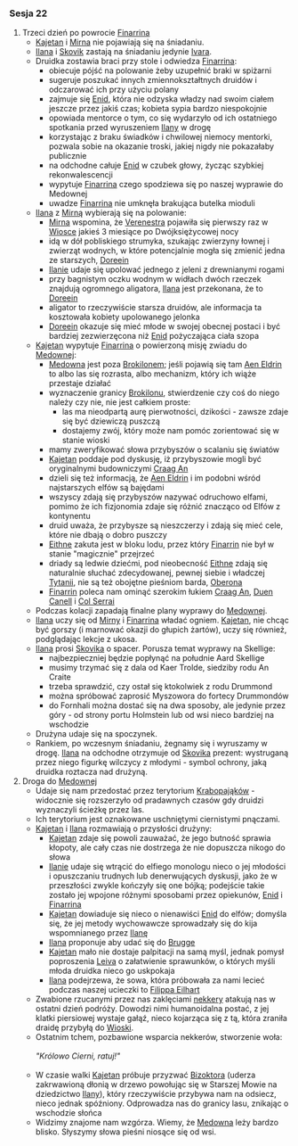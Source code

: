 ### Sesja 22
1. Trzeci dzień po powrocie [Finarrina](#p_druid_finarrin)
    * [Kajetan](#g_kajetan) i [Mirna](#p_mirna) nie pojawiają się na śniadaniu.
    * [Ilana](#g_ilana) i [Skovik](#p_skovik) zastają na śniadaniu jedynie [Ivara](#p_ivar).
    * Druidka zostawia braci przy stole i odwiedza [Finarrina](#p_druid_finarrin):
        * obiecuje pójść na polowanie żeby uzupełnić braki w spiżarni
        * sugeruje poszukać innych zmiennokształtnych druidów i odczarować ich przy użyciu polany
        * zajmuje się [Enid](#p_enid), która nie odzyska władzy nad swoim ciałem jeszcze przez jakiś czas; kobieta sypia bardzo niespokojnie 
        * opowiada mentorce o tym, co się wydarzyło od ich ostatniego spotkania przed wyruszeniem [Ilany](#g_ilana) w drogę
        * korzystając z braku świadków i chwilowej niemocy mentorki, pozwala sobie na okazanie troski, jakiej nigdy nie pokazałaby publicznie
        * na odchodne całuje [Enid](#p_enid) w czubek głowy, życząc szybkiej rekonwalescencji
        * wypytuje [Finarrina](#p_druid_finarrin) czego spodziewa się po naszej wyprawie do Medownej
        * uwadze [Finarrina](#p_druid_finarrin) nie umknęła brakująca butelka mioduli
    * [Ilana](#g_ilana) z [Mirną](#p_mirna) wybierają się na polowanie:
        * [Mirna](#p_mirna) wspomina, że [Verenestra](#p_verenestra) pojawiła się pierwszy raz w [Wiosce](#l_wioska) jakieś 3 miesiące po Dwójksiężycowej nocy
        * idą w dół pobliskiego strumyka, szukając zwierzyny łownej i zwierząt wodnych, w które potencjalnie mogła się zmienić jedna ze starszych, [Doreein](#p_doreein)
        * [Ilanie](#g_ilana) udaje się upolować jednego z jeleni z drewnianymi rogami
        * przy bagnistym oczku wodnym w widłach dwóch rzeczek znajdują ogromnego aligatora, [Ilana](#g_ilana) jest przekonana, że to [Doreein](#p_doreein)
        * aligator to rzeczywiście starsza druidów, ale informacja ta kosztowała kobiety upolowanego jelonka 
        * [Doreein](#p_doreein) okazuje się mieć młode w swojej obecnej postaci i być bardziej zezwierzęcona niż [Enid](#p_enid) pożyczająca ciała szopa
    * [Kajetan](#g_kajetan) wypytuje [Finarrina](#p_druid_finarrin) o powierzoną misję zwiadu do [Medownej](#l_medowna):
        * [Medowna](#l_medowna) jest poza [Brokilonem](#l_brokilon); jeśli pojawią się tam [Aen Eldrin](#r_aen_eldrin) to albo las się rozrasta, albo mechanizm, który ich wiąże przestaje działać
        * wyznaczenie granicy [Brokilonu](#l_brokilon), stwierdzenie czy coś do niego należy czy nie, nie jest całkiem proste:
            * las ma nieodpartą aurę pierwotności, dzikości - zawsze zdaje się być dziewiczą puszczą
            * dostajemy zwój, który może nam pomóc zorientować się w stanie wioski
        * mamy zweryfikować słowa przybyszów o scalaniu się światów
        * [Kajetan](#g_kajetan) poddaje pod dyskusję, iż przybyszowie mogli być oryginalnymi budowniczymi [Craag An](#l_craag_an)
        * dzieli się też informacją, że [Aen Eldrin](#r_aen_eldrin) i im podobni wśród najstarszych elfów są bajędami
        * wszyscy zdają się przybyszów nazywać odruchowo elfami, pomimo że ich fizjonomia zdaje się różnić znacząco od Elfów z kontynentu
        * druid uważa, że przybysze są nieszczerzy i zdają się mieć cele, które nie dbają o dobro puszczy
        * [Eithne](#p_eithne) zakuta jest w bloku lodu, przez który [Finarrin](#p_druid_finarrin) nie był w stanie "magicznie" przejrzeć
        * driady są ledwie dziećmi, pod nieobecność [Eithne](#p_eithne) zdają się naturalnie słuchać zdecydowanej, pewnej siebie i władczej [Tytanii](#p_tytania), nie są też obojętne pieśniom barda, [Oberona](#p_oberon)
        * [Finarrin](#p_druid_finarrin) poleca nam ominąć szerokim łukiem [Craag An](#l_craag_an), [Duen Canell](#l_duen_canell) i [Col Serrai](#l_col_serrai)
    * Podczas kolacji zapadają finalne plany wyprawy do [Medownej](#l_medowna).
    * [Ilana](#g_ilana) uczy się od [Mirny](#p_mirna) i [Finarrina](#) władać ogniem. [Kajetan](#g_kajetan), nie chcąc być gorszy (i marnować okazji do głupich żartów), uczy się również, podglądając lekcje z ukosa.
    * [Ilana](#g_ilana) prosi [Skovika](#p_skovik) o spacer. Porusza temat wyprawy na Skellige:
        * najbezpieczniej będzie popłynąć na południe Aard Skellige
        * musimy trzymać się z dala od Kaer Trolde, siedziby rodu An Craite
        * trzeba sprawdzić, czy ostał się ktokolwiek z rodu Drummond
        * można spróbować zaprosić Myszowora do fortecy Drummondów
        * do Fornhali można dostać się na dwa sposoby, ale jedynie przez góry - od strony portu Holmstein lub od wsi nieco bardziej na wschodzie
    * Drużyna udaje się na spoczynek.
    * Rankiem, po wczesnym śniadaniu, żegnamy się i wyruszamy w drogę. [Ilana](#g_ilana) na odchodne otrzymuje od [Skovika](#p_skovik) prezent: wystruganą przez niego figurkę wilczycy z młodymi - symbol ochrony, jaką druidka roztacza nad drużyną.
2. Droga do [Medownej](#l_medowna)
    * Udaje się nam przedostać przez terytorium [Krabopająków](#b_krabopajak) - widocznie się rozszerzyło od pradawnych czasów gdy druidzi wyznaczyli ścieżkę przez las.
    * Ich terytorium jest oznakowane uschniętymi ciernistymi pnączami.
    * [Kajetan](#g_kajetan) i [Ilana](#g_ilana) rozmawiają o przysłości drużyny:
        * [Kajetan](#g_kajetan) zdaje się powoli zauważać, że jego butność sprawia kłopoty, ale cały czas nie dostrzega że nie dopuszcza nikogo do słowa
        * [Ilanie](#g_ilana) udaje się wtrącić do elfiego monologu nieco o jej młodości i opuszczaniu trudnych lub denerwujących dyskusji, jako że w przeszłości zwykle kończyły się one bójką; podejście takie zostało jej wpojone różnymi sposobami przez opiekunów, [Enid](#p_enid) i [Finarrina](#p_druid_finarrin)
        * [Kajetan](#g_kajetan) dowiaduje się nieco o nienawiści [Enid](#p_enid) do elfów; domyśla się, że jej metody wychowawcze sprowadzały się do kija wspomnianego przez [Ilanę](#g_ilana)
        * [Ilana](#g_ilana) proponuje aby udać się do [Brugge](#l_brugge) 
        * [Kajetan](#g_kajetan) mało nie dostaje palpitacji na samą myśl, jednak pomysł poproszenia [Leiva](#p_leiv) o załatwienie sprawunków, o których myśli młoda druidka nieco go uskpokaja
        * [Ilana](#g_ilana) podejrzewa, że sowa, która próbowała za nami lecieć podczas naszej ucieczki to [Filippa Eilhart](#p_filippa_eilhart)
    * Zwabione rzucanymi przez nas zaklęciami [nekkery](#b_nekker) atakują nas w ostatni dzień podróży. Dowodzi nimi humanoidalna postać, z jej klatki piersiowej wystaje gałąź, nieco kojarząca się z tą, która zraniła draidę przybyłą do [Wioski](#l_wioska). 
    * Ostatnim tchem, pozbawione wsparcia nekkerów, stworzenie woła:<br/><br/>
                *"Królowo Cierni, ratuj!"*<br/><br/>
    * W czasie walki [Kajetan](#g_kajetan) próbuje przyzwać [Bizoktora](#b_bizoktor) (uderza zakrwawioną dłonią w drzewo powołując się w Starszej Mowie na dziedzictwo [Ilany](#g_ilana)), który rzeczywiście przybywa nam na odsiecz, nieco jednak spóźniony. Odprowadza nas do granicy lasu, znikając o wschodzie słońca
    * Widzimy znajome nam wzgórza. Wiemy, że [Medowna](#l_medowna) leży bardzo blisko. Słyszymy słowa pieśni niosące się od wsi.